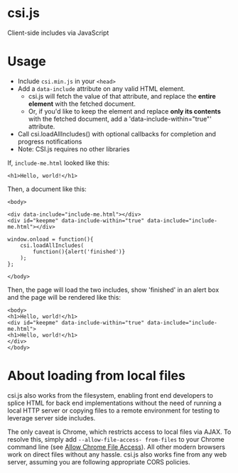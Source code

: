 csi.js
======

Client-side includes via JavaScript

Usage
======
- Include `csi.min.js` in your `<head>`
- Add a `data-include` attribute on any valid HTML element.
  - csi.js will fetch the value of that attribute, and replace the **entire element** with the fetched document.
  - Or, if you'd like to keep the element and replace **only its contents** with the fetched document, add a 'data-include-within="true"' attribute.
- Call csi.loadAllIncludes() with optional callbacks for completion and progress notifications
- Note: CSI.js requires no other libraries

If, `include-me.html` looked like this:

```
<h1>Hello, world!</h1>
```

Then, a document like this:

```
<body>

<div data-include="include-me.html"></div>
<div id="keepme" data-include-within="true" data-include="include-me.html"></div>

window.onload = function(){
	csi.loadAllIncludes(
		function(){alert('finished')}
	);
};

</body>
```

Then, the page will load the two includes, show 'finished' in an alert box and the page will be rendered like this:

```
<body>
<h1>Hello, world!</h1>
<div id="keepme" data-include-within="true" data-include="include-me.html">
<h1>Hello, world!</h1>
</div>
</body>
```

About loading from local files
======

csi.js also works from the filesystem, enabling front end developers to splice HTML for back end implementations without the
need of running a local HTTP server or copying files to a remote environment for testing to leverage server side includes.

The only caveat is Chrome, which restricts access to local files via AJAX. To resolve this, simply add `--allow-file-access-
from-files` to your Chrome command line (see [Allow Chrome File Access](https://chrome-allow-file-access-from-file.blogspot.com/)). All other modern browsers work on direct files without any hassle. csi.js also works fine
from any web server, assuming you are following appropriate CORS policies.
